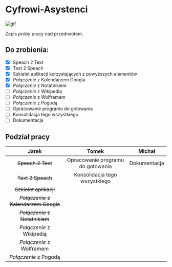 # Cyfrowi-Asystenci

![gif](https://media.giphy.com/media/d7HWDCV6t72iRm9vPh/giphy.gif)

Zapis *próby* pracy nad przedmiotem.

## Do zrobienia:

- [x] Speach 2 Text
- [x] Text 2 Speach
- [x] Szkielet aplikacji korzystających z powyższych elementów
- [x] *Połączenie* z Kalendarzem Googla
- [x] *Połączenie* z Notatnikiem
- [ ] *Połączenie* z Wikipedią
- [ ] *Połączenie* z Wolframem
- [ ] *Połączenie* z Pogodą 
- [ ] Opracowanie programu do gotowania
- [ ] Konsolidacja tego wszystkiego
- [ ] Dokumentacja

## Podział pracy

|                 Jarek                 |               Tomek               |    Michał    |
| :-----------------------------------: | :-------------------------------: | :----------: |
|           ~~Speach 2 Text~~           | Opracowanie programu do gotowania | Dokumentacja |
|           ~~Text 2 Speach~~           |   Konsolidacja tego wszystkiego   |              |
|        ~~Szkielet aplikacji~~         |                                   |              |
| ~~*Połączenie* z Kalendarzem Googla~~ |                                   |              |
|    ~~*Połączenie* z Notatnikiem~~     |                                   |              |
|       *Połączenie* z Wikipedią        |                                   |              |
|       *Połączenie* z Wolframem        |                                   |              |
|         *Połączenie* z Pogodą         |                                   |              |
